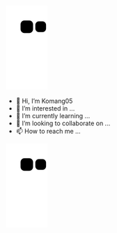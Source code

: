 <img alt="github contribution snake animation" src="https://github.com/Carol42/Carol42/blob/output/github-contribution-grid-snake.svg">



- 👋 Hi, I’m Komang05
- 👀 I’m interested in ...
- 🌱 I’m currently learning ...
- 💞️ I’m looking to collaborate on ...
- 📫 How to reach me ...

<img alt="github contribution snake animation" src="https://github.com/Carol42/Carol42/blob/output/github-contribution-grid-snake.svg">


